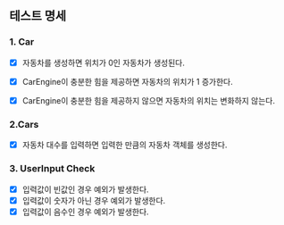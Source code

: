## 테스트 명세

### 1. Car
- [X] 자동차를 생성하면 위치가 0인 자동차가 생성된다.
- [X] CarEngine이 충분한 힘을 제공하면 자동차의 위치가 1 증가한다.
- [X] CarEngine이 충분한 힘을 제공하지 않으면 자동차의 위치는 변화하지 않는다.


### 2.Cars
- [X] 자동차 대수를 입력하면 입력한 만큼의 자동차 객체를 생성한다.


### 3. UserInput Check
- [X] 입력값이 빈값인 경우 예외가 발생한다.
- [X] 입력값이 숫자가 아닌 경우 예외가 발생한다.
- [X] 입력값이 음수인 경우 예외가 발생한다.
